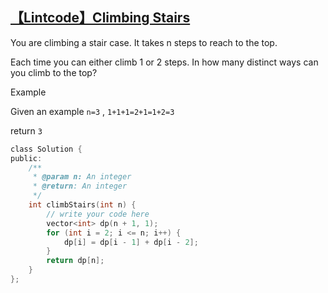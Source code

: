 ## [【Lintcode】Climbing Stairs](http://www.lintcode.com/en/problem/climbing-stairs/)

You are climbing a stair case. It takes n steps to reach to the top.

Each time you can either climb 1 or 2 steps. In how many distinct ways can you climb to the top?

Example

Given an example `n=3` , `1+1+1=2+1=1+2=3`

return `3`

```c
class Solution {
public:
    /**
     * @param n: An integer
     * @return: An integer
     */
    int climbStairs(int n) {
        // write your code here
        vector<int> dp(n + 1, 1);
        for (int i = 2; i <= n; i++) {
            dp[i] = dp[i - 1] + dp[i - 2];
        }
        return dp[n];
    }
};
```